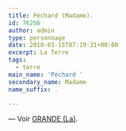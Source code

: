 ```yaml
---
title: Péchard (Madame).
id: 76256
author: admin
type: personnage
date: 2010-03-15T07:19:31+00:00
excerpt: La Terre
tags:
  - terre
main_name: 'Péchard '
secondary_name: Madame
name_suffix: .

---
```

— Voir <a href="/personnage/grande-la/" target="_self">GRANDE (La)</a>.